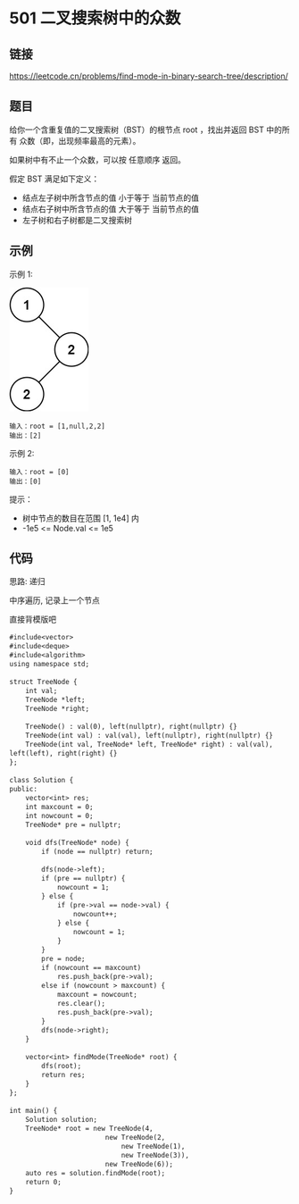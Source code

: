 # 501 二叉搜索树中的众数
## 链接
https://leetcode.cn/problems/find-mode-in-binary-search-tree/description/

## 题目 
给你一个含重复值的二叉搜索树（BST）的根节点 root ，找出并返回 BST 中的所有 众数（即，出现频率最高的元素）。

如果树中有不止一个众数，可以按 任意顺序 返回。

假定 BST 满足如下定义：

- 结点左子树中所含节点的值 小于等于 当前节点的值
- 结点右子树中所含节点的值 大于等于 当前节点的值
- 左子树和右子树都是二叉搜索树

## 示例
示例 1:

![](img/28example.jpg)
```
输入：root = [1,null,2,2]
输出：[2]
```
示例 2:
```
输入：root = [0]
输出：[0]
```

提示：

- 树中节点的数目在范围 [1, 1e4] 内
- -1e5 <= Node.val <= 1e5 

## 代码
思路: 递归

中序遍历, 记录上一个节点

直接背模版吧

```
#include<vector>
#include<deque>
#include<algorithm>
using namespace std;

struct TreeNode {
    int val;
    TreeNode *left;
    TreeNode *right;
    
    TreeNode() : val(0), left(nullptr), right(nullptr) {}
    TreeNode(int val) : val(val), left(nullptr), right(nullptr) {}
    TreeNode(int val, TreeNode* left, TreeNode* right) : val(val), left(left), right(right) {}
};
    
class Solution {
public:
    vector<int> res;
    int maxcount = 0;
    int nowcount = 0;
    TreeNode* pre = nullptr;
    
    void dfs(TreeNode* node) {
        if (node == nullptr) return;
        
        dfs(node->left);
        if (pre == nullptr) {
            nowcount = 1;
        } else {
            if (pre->val == node->val) {
                nowcount++;
            } else {
                nowcount = 1;
            }
        }
        pre = node;
        if (nowcount == maxcount)
            res.push_back(pre->val);
        else if (nowcount > maxcount) {
            maxcount = nowcount;
            res.clear();
            res.push_back(pre->val);
        }
        dfs(node->right);
    }
    
    vector<int> findMode(TreeNode* root) {
        dfs(root);
        return res;
    }
};

int main() {
    Solution solution;
    TreeNode* root = new TreeNode(4,
                        new TreeNode(2,
                            new TreeNode(1),
                            new TreeNode(3)),
                        new TreeNode(6));
    auto res = solution.findMode(root);
    return 0;
}
```
